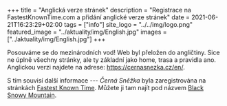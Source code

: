 +++
title = "Anglická verze stránek"
description = "Registrace na FastestKnownTime.com a přidání anglické verze stránek"
date = 2021-06-21T16:23:29+02:00
tags = ["info"]
site_logo = "../../img/logo.png"
featured_image = "../aktuality/img/English.jpg"
images = ["../aktuality/img/English.jpg"]
+++

Posouváme se do mezinárodních vod! Web byl přeložen do angličtiny.
Sice ne úplně všechny stránky, ale ty základní jako home, trasa a
pravidla ano. Anglickou verzi najdete na adrese: https://cernasnezka.cz/en/.

S tím souvisí další informace --- _Černá Sněžka_ byla zaregistrována
na stránkách [Fastest Known Time](//fastestknowntime.com).
Můžete ji tam najít pod názvem [Black Snowy Mountain](//fastestknowntime.com/route/black-snowy-mountain-cerna-snezka).
